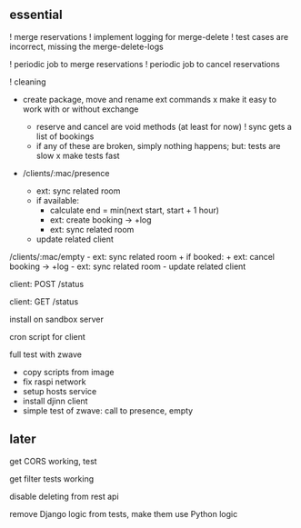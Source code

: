 essential
---------

! merge reservations
    ! implement logging for merge-delete
    ! test cases are incorrect, missing the merge-delete-logs

! periodic job to merge reservations
! periodic job to cancel reservations

! cleaning
+ create package, move and rename ext commands
x make it easy to work with or without exchange
    + reserve and cancel are void methods (at least for now)
    ! sync gets a list of bookings
    + if any of these are broken, simply nothing happens; but: tests are slow
    x make tests fast

+ /clients/:mac/presence
    - ext: sync related room
    + if available:
        + calculate end = min(next start, start + 1 hour)
        + ext: create booking -> +log
        - ext: sync related room
    - update related client

/clients/:mac/empty
    - ext: sync related room
    + if booked:
        + ext: cancel booking -> +log
        - ext: sync related room
    - update related client

client: POST /status

client: GET /status

install on sandbox server

cron script for client

full test with zwave
- copy scripts from image
- fix raspi network
- setup hosts service
- install djinn client
- simple test of zwave: call to presence, empty

later
-----

get CORS working, test

get filter tests working

disable deleting from rest api

remove Django logic from tests, make them use Python logic
